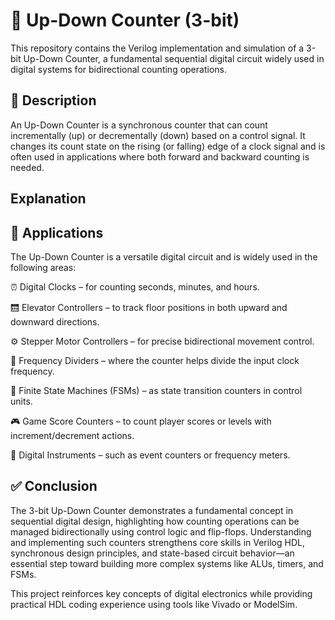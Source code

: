 # 🔁 Up-Down Counter (3-bit)

This repository contains the Verilog implementation and simulation of a 3-bit Up-Down Counter, a fundamental sequential digital circuit widely used in digital systems for bidirectional counting operations.

## 📘 Description

An Up-Down Counter is a synchronous counter that can count incrementally (up) or decrementally (down) based on a control signal. It changes its count state on the rising (or falling) edge of a clock signal and is often used in applications where both forward and backward counting is needed.

## Explanation 



## 📌 Applications

The Up-Down Counter is a versatile digital circuit and is widely used in the following areas:

⏰ Digital Clocks – for counting seconds, minutes, and hours.

🛗 Elevator Controllers – to track floor positions in both upward and downward directions.

⚙️ Stepper Motor Controllers – for precise bidirectional movement control.

🔄 Frequency Dividers – where the counter helps divide the input clock frequency.

🧠 Finite State Machines (FSMs) – as state transition counters in control units.

🎮 Game Score Counters – to count player scores or levels with increment/decrement actions.

🧪 Digital Instruments – such as event counters or frequency meters.

## ✅ Conclusion

The 3-bit Up-Down Counter demonstrates a fundamental concept in sequential digital design, highlighting how counting operations can be managed bidirectionally using control logic and flip-flops. Understanding and implementing such counters strengthens core skills in Verilog HDL, synchronous design principles, and state-based circuit behavior—an essential step toward building more complex systems like ALUs, timers, and FSMs.

This project reinforces key concepts of digital electronics while providing practical HDL coding experience using tools like Vivado or ModelSim.
